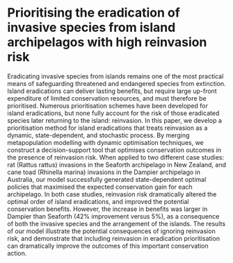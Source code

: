 # Prioritising the eradication of invasive species from island archipelagos with high reinvasion risk

Eradicating invasive species from islands remains one of the most practical means of safeguarding threatened and endangered species from extinction. Island eradications can deliver lasting benefits, but require large up-front expenditure of limited conservation resources, and must therefore be prioritised. Numerous prioritisation schemes have been developed for island eradications, but none fully account for the risk of those eradicated species later returning to the island: reinvasion. In this paper, we develop a prioritisation method for island eradications that treats reinvasion as a dynamic, state-dependent, and stochastic process. By merging metapopulation modelling with dynamic optimisation techniques, we construct a decision-support tool that optimises conservation outcomes in the presence of reinvasion risk. When applied to two different case studies: rat (Rattus rattus) invasions in the Seaforth archipelago in New Zealand, and cane toad (Rhinella marina) invasions in the Dampier archipelago in Australia, our model successfully generated state-dependent optimal policies that maximised the expected conservation gain for each archipelago. In both case studies, reinvasion risk dramatically altered the optimal order of island eradications, and improved the potential conservation benefits. However, the increase in benefits was larger in Dampier than Seaforth (42% improvement versus 5%), as a consequence of both the invasive species and the arrangement of the islands. The results of our model illustrate the potential consequences of ignoring reinvasion risk, and demonstrate that including reinvasion in  eradication prioritisation can dramatically improve the outcomes of this important conservation action.
